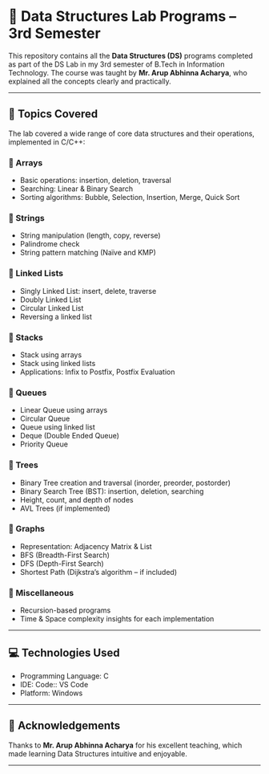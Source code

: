 # 📘 Data Structures Lab Programs – 3rd Semester

This repository contains all the **Data Structures (DS)** programs completed as part of the DS Lab in my 3rd semester of B.Tech in Information Technology. The course was taught by **Mr. Arup Abhinna Acharya**, who explained all the concepts clearly and practically.

---

## 🧠 Topics Covered

The lab covered a wide range of core data structures and their operations, implemented in C/C++:

### 📌 Arrays
- Basic operations: insertion, deletion, traversal
- Searching: Linear & Binary Search
- Sorting algorithms: Bubble, Selection, Insertion, Merge, Quick Sort

### 📌 Strings
- String manipulation (length, copy, reverse)
- Palindrome check
- String pattern matching (Naïve and KMP)

### 📌 Linked Lists
- Singly Linked List: insert, delete, traverse
- Doubly Linked List
- Circular Linked List
- Reversing a linked list

### 📌 Stacks
- Stack using arrays
- Stack using linked lists
- Applications: Infix to Postfix, Postfix Evaluation

### 📌 Queues
- Linear Queue using arrays
- Circular Queue
- Queue using linked list
- Deque (Double Ended Queue)
- Priority Queue

### 📌 Trees
- Binary Tree creation and traversal (inorder, preorder, postorder)
- Binary Search Tree (BST): insertion, deletion, searching
- Height, count, and depth of nodes
- AVL Trees (if implemented)

### 📌 Graphs
- Representation: Adjacency Matrix & List
- BFS (Breadth-First Search)
- DFS (Depth-First Search)
- Shortest Path (Dijkstra’s algorithm – if included)

### 📌 Miscellaneous
- Recursion-based programs
- Time & Space complexity insights for each implementation

---

## 💻 Technologies Used
- Programming Language: C 
- IDE: Code:: VS Code
- Platform: Windows 

---

## 🙌 Acknowledgements
Thanks to **Mr. Arup Abhinna Acharya** for his excellent teaching, which made learning Data Structures intuitive and enjoyable.

---

